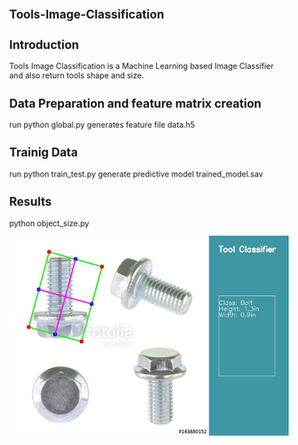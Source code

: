 ## Tools-Image-Classification

## Introduction
Tools Image Classification is a Machine Learning based Image Classifier and also return tools shape and size.

## Data Preparation and feature matrix creation
run python global.py
generates feature file data.h5
## Trainig Data
run python train_test.py
generate predictive model trained_model.sav

## Results
python object_size.py

[![Watch the video](https://github.com/Vprashant/Tools-Image-Classification/blob/master/Img_3.jpg)](https://github.com/Vprashant/Tools-Image-Classification/blob/master/out.mp4)
